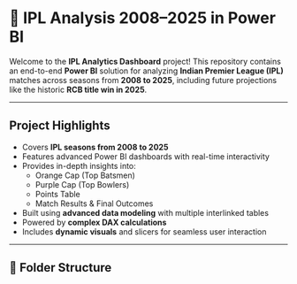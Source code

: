 # 🏏 IPL Analysis 2008–2025 in Power BI

Welcome to the **IPL Analytics Dashboard** project! This repository contains an end-to-end **Power BI** solution for analyzing **Indian Premier League (IPL)** matches across seasons from **2008 to 2025**, including future projections like the historic **RCB title win in 2025**.

---

##  Project Highlights

- Covers **IPL seasons from 2008 to 2025**
- Features advanced Power BI dashboards with real-time interactivity
- Provides in-depth insights into:
  - Orange Cap (Top Batsmen)
  - Purple Cap (Top Bowlers)
  -  Points Table
  -  Match Results & Final Outcomes
- Built using **advanced data modeling** with multiple interlinked tables
- Powered by **complex DAX calculations**
- Includes **dynamic visuals** and slicers for seamless user interaction


---

## 📂 Folder Structure

